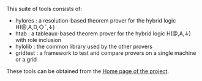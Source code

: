 This suite of tools consists of:

  * hylores : a resolution-based theorem prover for the hybrid logic H(@,A,D,◇¯,↓)
  * htab : a tableaux-based theorem prover for the hybrid logic H(@,A,↓) with role inclusion
  * hylolib : the common library used by the other provers
  * gridtest : a framework to test and compare provers on a single machine or a grid

These tools can be obtained from the [Home page of the project](http://www.glyc.dc.uba.ar/intohylo/).
